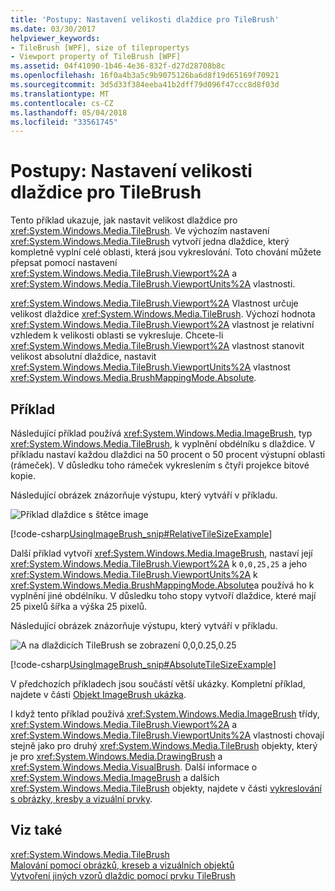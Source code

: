```yaml
---
title: 'Postupy: Nastavení velikosti dlaždice pro TileBrush'
ms.date: 03/30/2017
helpviewer_keywords:
- TileBrush [WPF], size of tilepropertys
- Viewport property of TileBrush [WPF]
ms.assetid: 04f41090-1b46-4e36-832f-d27d28708b8c
ms.openlocfilehash: 16f0a4b3a5c9b9075126ba6d8f19d65169f70921
ms.sourcegitcommit: 3d5d33f384eeba41b2dff79d096f47ccc8d8f03d
ms.translationtype: MT
ms.contentlocale: cs-CZ
ms.lasthandoff: 05/04/2018
ms.locfileid: "33561745"
---
```

# <a name="how-to-set-the-tile-size-for-a-tilebrush"></a>Postupy: Nastavení velikosti dlaždice pro TileBrush
Tento příklad ukazuje, jak nastavit velikost dlaždice pro <xref:System.Windows.Media.TileBrush>. Ve výchozím nastavení <xref:System.Windows.Media.TileBrush> vytvoří jedna dlaždice, který kompletně vyplní celé oblasti, která jsou vykreslování. Toto chování můžete přepsat pomocí nastavení <xref:System.Windows.Media.TileBrush.Viewport%2A> a <xref:System.Windows.Media.TileBrush.ViewportUnits%2A> vlastnosti.  
  
 <xref:System.Windows.Media.TileBrush.Viewport%2A> Vlastnost určuje velikost dlaždice <xref:System.Windows.Media.TileBrush>. Výchozí hodnota <xref:System.Windows.Media.TileBrush.Viewport%2A> vlastnost je relativní vzhledem k velikosti oblasti se vykresluje. Chcete-li <xref:System.Windows.Media.TileBrush.Viewport%2A> vlastnost stanovit velikost absolutní dlaždice, nastavit <xref:System.Windows.Media.TileBrush.ViewportUnits%2A> vlastnost <xref:System.Windows.Media.BrushMappingMode.Absolute>.  
  
## <a name="example"></a>Příklad  
 Následující příklad používá <xref:System.Windows.Media.ImageBrush>, typ <xref:System.Windows.Media.TileBrush>, k vyplnění obdélníku s dlaždice. V příkladu nastaví každou dlaždici na 50 procent o 50 procent výstupní oblasti (rámeček). V důsledku toho rámeček vykreslením s čtyři projekce bitové kopie.  
  
 Následující obrázek znázorňuje výstupu, který vytváří v příkladu.
  
 ![Příklad dlaždice s štětce image](../../../../docs/framework/wpf/graphics-multimedia/media/0.png "0")  
  
 [!code-csharp[UsingImageBrush_snip#RelativeTileSizeExample](../../../../samples/snippets/csharp/VS_Snippets_Wpf/UsingImageBrush_snip/CSharp/TileSizeExample.cs#relativetilesizeexample)]  
  
 Další příklad vytvoří <xref:System.Windows.Media.ImageBrush>, nastaví její <xref:System.Windows.Media.TileBrush.Viewport%2A> k `0,0,25,25` a jeho <xref:System.Windows.Media.TileBrush.ViewportUnits%2A> k <xref:System.Windows.Media.BrushMappingMode.Absolute>a používá ho k vyplnění jiné obdélníku. V důsledku toho stopy vytvoří dlaždice, které mají 25 pixelů šířka a výška 25 pixelů.  
  
 Následující obrázek znázorňuje výstupu, který vytváří v příkladu.  
  
 ![A na dlaždicích TileBrush se zobrazení 0,0,0.25,0.25](../../../../docs/framework/wpf/graphics-multimedia/media/25x25viewport.png "25x25viewport")  
  
 [!code-csharp[UsingImageBrush_snip#AbsoluteTileSizeExample](../../../../samples/snippets/csharp/VS_Snippets_Wpf/UsingImageBrush_snip/CSharp/TileSizeExample.cs#absolutetilesizeexample)]  
  
 V předchozích příkladech jsou součástí větší ukázky. Kompletní příklad, najdete v části [Objekt ImageBrush ukázka](http://go.microsoft.com/fwlink/?LinkID=160005).  
  
 I když tento příklad používá <xref:System.Windows.Media.ImageBrush> třídy, <xref:System.Windows.Media.TileBrush.Viewport%2A> a <xref:System.Windows.Media.TileBrush.ViewportUnits%2A> vlastnosti chovají stejně jako pro druhý <xref:System.Windows.Media.TileBrush> objekty, který je pro <xref:System.Windows.Media.DrawingBrush> a <xref:System.Windows.Media.VisualBrush>. Další informace o <xref:System.Windows.Media.ImageBrush> a dalších <xref:System.Windows.Media.TileBrush> objekty, najdete v části [vykreslování s obrázky, kresby a vizuální prvky](../../../../docs/framework/wpf/graphics-multimedia/painting-with-images-drawings-and-visuals.md).  
  
## <a name="see-also"></a>Viz také  
 <xref:System.Windows.Media.TileBrush>  
 [Malování pomocí obrázků, kreseb a vizuálních objektů](../../../../docs/framework/wpf/graphics-multimedia/painting-with-images-drawings-and-visuals.md)  
 [Vytvoření jiných vzorů dlaždic pomocí prvku TileBrush](../../../../docs/framework/wpf/graphics-multimedia/how-to-create-different-tile-patterns-with-a-tilebrush.md)
